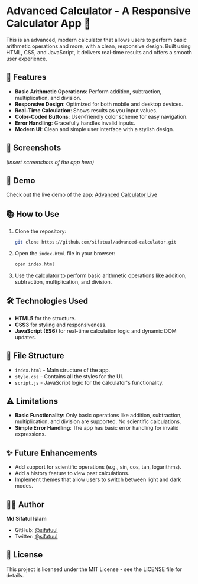 # Advanced Calculator - A Responsive Calculator App 🧮

This is an advanced, modern calculator that allows users to perform basic arithmetic operations and more, with a clean, responsive design. Built using HTML, CSS, and JavaScript, it delivers real-time results and offers a smooth user experience.

## 🌟 Features
- **Basic Arithmetic Operations**: Perform addition, subtraction, multiplication, and division.
- **Responsive Design**: Optimized for both mobile and desktop devices.
- **Real-Time Calculation**: Shows results as you input values.
- **Color-Coded Buttons**: User-friendly color scheme for easy navigation.
- **Error Handling**: Gracefully handles invalid inputs.
- **Modern UI**: Clean and simple user interface with a stylish design.

## 📸 Screenshots
*(Insert screenshots of the app here)*

## 🚀 Demo
Check out the live demo of the app: [Advanced Calculator Live](#)

## 📚 How to Use
1. Clone the repository:
    ```bash
    git clone https://github.com/sifatuul/advanced-calculator.git
    ```
2. Open the `index.html` file in your browser:
    ```bash
    open index.html
    ```
3. Use the calculator to perform basic arithmetic operations like addition, subtraction, multiplication, and division.

## 🛠 Technologies Used
- **HTML5** for the structure.
- **CSS3** for styling and responsiveness.
- **JavaScript (ES6)** for real-time calculation logic and dynamic DOM updates.

## 📝 File Structure
- `index.html` - Main structure of the app.
- `style.css` - Contains all the styles for the UI.
- `script.js` - JavaScript logic for the calculator's functionality.

## ⚠️ Limitations
- **Basic Functionality**: Only basic operations like addition, subtraction, multiplication, and division are supported. No scientific calculations.
- **Simple Error Handling**: The app has basic error handling for invalid expressions.

## ✨ Future Enhancements
- Add support for scientific operations (e.g., sin, cos, tan, logarithms).
- Add a history feature to view past calculations.
- Implement themes that allow users to switch between light and dark modes.

## 👨‍💻 Author
**Md Sifatul Islam**  
- GitHub: [@sifatuul](https://github.com/sifatuul)  
- Twitter: [@sifatuul](https://twitter.com/sifatuul)  

## 📄 License
This project is licensed under the MIT License - see the LICENSE file for details.
